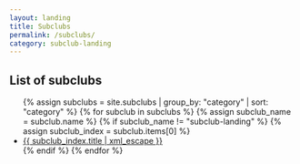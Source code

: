 ```yaml
---
layout: landing
title: Subclubs
permalink: /subclubs/
category: subclub-landing
---
```


## List of subclubs

<ul>
  {% assign subclubs = site.subclubs | group_by: "category" | sort: "category" %}
  {% for subclub in subclubs %}
    {% assign subclub_name = subclub.name %}
    {% if subclub_name != "subclub-landing" %}
      {% assign subclub_index = subclub.items[0] %}
  <li><a href="{{ site.baseurl }}/{{ subclub_name | uri_escape }}/">{{ subclub_index.title | xml_escape }}</a></li>
    {% endif %}
  {% endfor %}
</ul>
